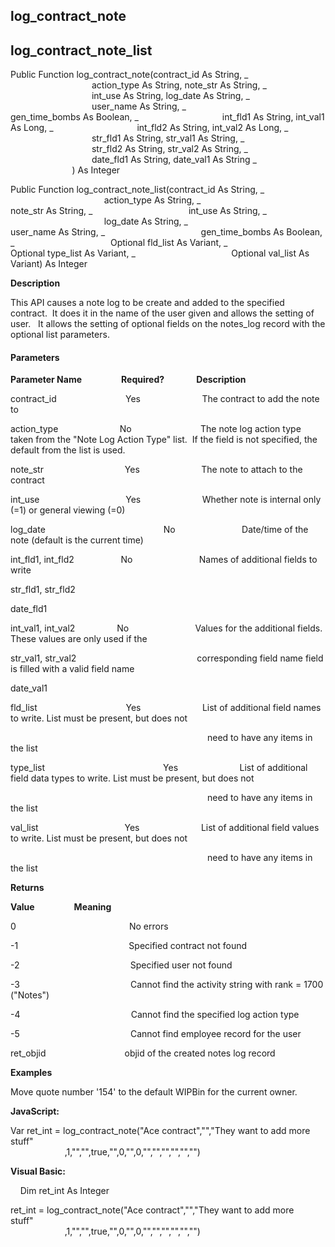 log_contract_note
-------------------

log_contract_note_list
------------------------

Public Function log_contract_note(contract_id As String, _
                                 action_type As String, note_str As String, _
                                 int_use As String, log_date As String, _
                                 user_name As String, _
                                 gen_time_bombs As Boolean, _
                                 int_fld1 As String, int_val1 As Long, _
                                 int_fld2 As String, int_val2 As Long, _
                                 str_fld1 As String, str_val1 As String, _
                                 str_fld2 As String, str_val2 As String, _
                                 date_fld1 As String, date_val1 As String _
                                 ) As Integer

Public Function log_contract_note_list(contract_id As String, _
                                      action_type As String, _
                                      note_str As String, _
                                      int_use As String, _
                                      log_date As String, _
                                      user_name As String, _
                                      gen_time_bombs As Boolean, _
                                      Optional fld_list As Variant, _
                                      Optional type_list As Variant, _
                                      Optional val_list As Variant) As Integer

**Description**

This API causes a note log to be create and added to the specified contract.  It does it in the name of the user given and allows the setting of user.   It allows the setting of optional fields on the notes_log record with the optional list parameters.

#### Parameters
**Parameter Name**                **Required?**             **Description**

contract_id                            Yes                         The contract to add the note to

action_type                         No                            The note log action type taken from the "Note Log Action Type" list.  If the field is not specified, the default from the list is used.

note_str                                 Yes                         The note to attach to the contract

int_use                                   Yes                         Whether note is internal only (=1) or general viewing (=0)

log_date                                                No                           Date/time of the note (default is the current time)

int_fld1, int_fld2                   No                           Names of additional fields to write

str_fld1, str_fld2

date_fld1

int_val1, int_val2                 No                           Values for the additional fields. These values are only used if the

str_val1, str_val2                                                 corresponding field name field is filled with a valid field name

date_val1

fld_list                                    Yes                         List of additional field names to write. List must be present, but does not

                                                                                need to have any items in the list

type_list                                                Yes                         List of additional field data types to write. List must be present, but does not

                                                                                need to have any items in the list

val_list                                   Yes                         List of additional field values to write. List must be present, but does not

                                                                                need to have any items in the list

**Returns**

**Value**                **Meaning**

0                                              No errors

-1                                             Specified contract not found

-2                                             Specified user not found

-3                                             Cannot find the activity string with rank = 1700 ("Notes")

-4                                             Cannot find the specified log action type

-5                                             Cannot find employee record for the user

ret_objid                                objid of the created notes log record

**Examples**

 Move quote number '154' to the default WIPBin for the current owner.

**JavaScript:**

Var ret_int = log_contract_note("Ace contract","","They want to add more stuff"     
                      ,1,"","",true,"",0,"",0,"","","","","","")  
  

**Visual Basic:**

    Dim ret_int As Integer

ret_int = log_contract_note("Ace contract","","They want to add more stuff"     
                      ,1,"","",true,"",0,"",0,"","","","","","")